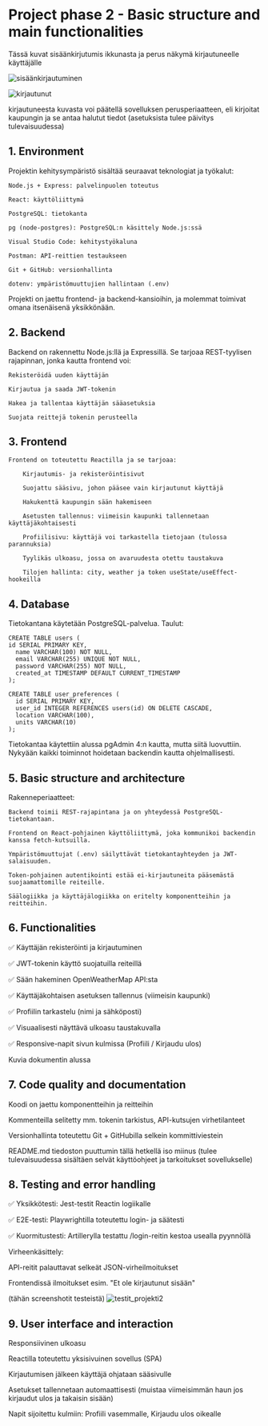 # Project phase 2 - Basic structure and main functionalities

Tässä kuvat sisäänkirjutumis ikkunasta ja perus näkymä kirjautuneelle käyttäjälle


![sisäänkirjautuminen](https://github.com/user-attachments/assets/57bf160a-9c8e-4173-983a-dfc835ddb352)

![kirjautunut](https://github.com/user-attachments/assets/76d9aa19-8441-4579-82a6-0d54d30cfc31)

kirjautuneesta kuvasta voi päätellä sovelluksen perusperiaatteen, eli kirjoitat kaupungin ja se antaa halutut tiedot (asetuksista tulee päivitys tulevaisuudessa)

## 1. Environment

Projektin kehitysympäristö sisältää seuraavat teknologiat ja työkalut:

    Node.js + Express: palvelinpuolen toteutus

    React: käyttöliittymä

    PostgreSQL: tietokanta

    pg (node-postgres): PostgreSQL:n käsittely Node.js:ssä

    Visual Studio Code: kehitystyökaluna

    Postman: API-reittien testaukseen

    Git + GitHub: versionhallinta

    dotenv: ympäristömuuttujien hallintaan (.env)

Projekti on jaettu frontend- ja backend-kansioihin, ja molemmat toimivat omana itsenäisenä yksikkönään.

## 2. Backend

Backend on rakennettu Node.js:llä ja Expressillä. Se tarjoaa REST-tyylisen rajapinnan, jonka kautta frontend voi:

    Rekisteröidä uuden käyttäjän

    Kirjautua ja saada JWT-tokenin

    Hakea ja tallentaa käyttäjän sääasetuksia

    Suojata reittejä tokenin perusteella

## 3. Frontend

    Frontend on toteutettu Reactilla ja se tarjoaa:

        Kirjautumis- ja rekisteröintisivut

        Suojattu sääsivu, johon pääsee vain kirjautunut käyttäjä

        Hakukenttä kaupungin sään hakemiseen

        Asetusten tallennus: viimeisin kaupunki tallennetaan käyttäjäkohtaisesti

        Profiilisivu: käyttäjä voi tarkastella tietojaan (tulossa parannuksia)

        Tyylikäs ulkoasu, jossa on avaruudesta otettu taustakuva

        Tilojen hallinta: city, weather ja token useState/useEffect-hookeilla

## 4. Database

Tietokantana käytetään PostgreSQL-palvelua. Taulut:

    CREATE TABLE users (
    id SERIAL PRIMARY KEY,
      name VARCHAR(100) NOT NULL,
      email VARCHAR(255) UNIQUE NOT NULL,
      password VARCHAR(255) NOT NULL,
      created_at TIMESTAMP DEFAULT CURRENT_TIMESTAMP
    );

    CREATE TABLE user_preferences (
      id SERIAL PRIMARY KEY,
      user_id INTEGER REFERENCES users(id) ON DELETE CASCADE,
      location VARCHAR(100),
      units VARCHAR(10)
    );

Tietokantaa käytettiin alussa pgAdmin 4:n kautta, mutta siitä luovuttiin. Nykyään kaikki toiminnot hoidetaan backendin kautta ohjelmallisesti.

## 5. Basic structure and architecture

Rakenneperiaatteet:

    Backend toimii REST-rajapintana ja on yhteydessä PostgreSQL-tietokantaan.

    Frontend on React-pohjainen käyttöliittymä, joka kommunikoi backendin kanssa fetch-kutsuilla.

    Ympäristömuuttujat (.env) säilyttävät tietokantayhteyden ja JWT-salaisuuden.

    Token-pohjainen autentikointi estää ei-kirjautuneita pääsemästä suojaamattomille reiteille.

    Säälogiikka ja käyttäjälogiikka on eritelty komponentteihin ja reitteihin.

## 6. Functionalities

✅ Käyttäjän rekisteröinti ja kirjautuminen

✅ JWT-tokenin käyttö suojatuilla reiteillä

✅ Sään hakeminen OpenWeatherMap API:sta

✅ Käyttäjäkohtaisen asetuksen tallennus (viimeisin kaupunki)

✅ Profiilin tarkastelu (nimi ja sähköposti)

✅ Visuaalisesti näyttävä ulkoasu taustakuvalla

✅ Responsive-napit sivun kulmissa (Profiili / Kirjaudu ulos)

 Kuvia dokumentin alussa

## 7. Code quality and documentation

Koodi on jaettu komponentteihin ja reitteihin

Kommenteilla selitetty mm. tokenin tarkistus, API-kutsujen virhetilanteet

Versionhallinta toteutettu Git + GitHubilla selkein kommittiviestein

README.md tiedoston puuttumin tällä hetkellä iso miinus (tulee tulevaisuudessa sisältäen selvät käyttöohjeet ja tarkoitukset sovellukselle)

## 8. Testing and error handling

✅ Yksikkötesti: Jest-testit Reactin logiikalle

✅ E2E-testi: Playwrightilla toteutettu login- ja säätesti

✅ Kuormitustesti: Artillerylla testattu /login-reitin kestoa usealla pyynnöllä

Virheenkäsittely:

API-reitit palauttavat selkeät JSON-virheilmoitukset

Frontendissä ilmoitukset esim. "Et ole kirjautunut sisään"

(tähän screenshotit testeistä)
![testit_projekti2](https://github.com/user-attachments/assets/01b110a2-9296-4dae-8419-2a2212d44624)

## 9. User interface and interaction

Responsiivinen ulkoasu

Reactilla toteutettu yksisivuinen sovellus (SPA)

Kirjautumisen jälkeen käyttäjä ohjataan sääsivulle

Asetukset tallennetaan automaattisesti (muistaa viimeisimmän haun jos kirjaudut ulos ja takaisin sisään)

Napit sijoitettu kulmiin: Profiili vasemmalle, Kirjaudu ulos oikealle
